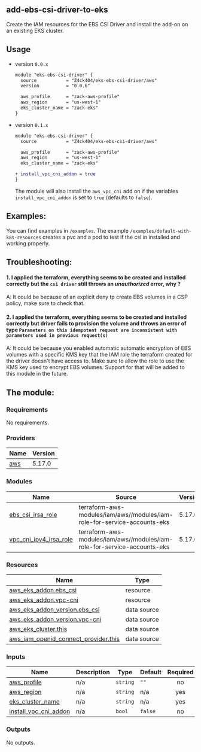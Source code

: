 ## add-ebs-csi-driver-to-eks

Create the IAM resources for the EBS CSI Driver and install the add-on on an existing EKS cluster.

## Usage

- version `0.0.x`
  ```diff
  module "eks-ebs-csi-driver" {
    source           = "Z4ck404/eks-ebs-csi-driver/aws"
    version          = "0.0.6"

    aws_profile      = "zack-aws-profile"
    aws_region       = "us-west-1"
    eks_cluster_name = "zack-eks"
  }
  ```

- version `0.1.x`
  ```diff
  module "eks-ebs-csi-driver" {
    source           = "Z4ck404/eks-ebs-csi-driver/aws"

    aws_profile      = "zack-aws-profile"
    aws_region       = "us-west-1"
    eks_cluster_name = "zack-eks"

  + install_vpc_cni_addon = true
  }
  ```
  The module will also install the `aws_vpc_cni` add on if the variables `install_vpc_cni_addon` is set to `true` (defaults to `false`).

## Examples:

You can find examples in `/examples`.
The example `/examples/default-with-k8s-resources` creates a pvc and a pod to test if the csi in installed and working properly.

## Troubleshooting:

#### 1. I applied the terraform, everything seems to be created and installed correctly but the `csi driver` still throws an *unauthorized* error, why ?

A: It could be because of an explicit deny tp create EBS volumes in a CSP policy, make sure to check that.

#### 2. I applied the terraform, everything seems to be created and installed correctly but driver fails to provision the volume and throws an error of type `Parameters on this idempotent request are inconsistent with parameters used in previous request(s)`

A: It could be because you enabled automatic automatic encryption of EBS volumes with a specific KMS key that the IAM role the terraform created for the driver doesn't have access to. Make sure to allow the role to use the KMS key used to encrypt EBS volumes. Support for that will be added to this module in the future.


## The module:
<!-- BEGIN_TF_DOCS -->
### Requirements

No requirements.

### Providers

| Name | Version |
|------|---------|
| <a name="provider_aws"></a> [aws](#provider\_aws) | 5.17.0 |

### Modules

| Name | Source | Version |
|------|--------|---------|
| <a name="module_ebs_csi_irsa_role"></a> [ebs\_csi\_irsa\_role](#module\_ebs\_csi\_irsa\_role) | terraform-aws-modules/iam/aws//modules/iam-role-for-service-accounts-eks | 5.17.0 |
| <a name="module_vpc_cni_ipv4_irsa_role"></a> [vpc\_cni\_ipv4\_irsa\_role](#module\_vpc\_cni\_ipv4\_irsa\_role) | terraform-aws-modules/iam/aws//modules/iam-role-for-service-accounts-eks | 5.17.0 |

### Resources

| Name | Type |
|------|------|
| [aws_eks_addon.ebs_csi](https://registry.terraform.io/providers/hashicorp/aws/latest/docs/resources/eks_addon) | resource |
| [aws_eks_addon.vpc-cni](https://registry.terraform.io/providers/hashicorp/aws/latest/docs/resources/eks_addon) | resource |
| [aws_eks_addon_version.ebs_csi](https://registry.terraform.io/providers/hashicorp/aws/latest/docs/data-sources/eks_addon_version) | data source |
| [aws_eks_addon_version.vpc-cni](https://registry.terraform.io/providers/hashicorp/aws/latest/docs/data-sources/eks_addon_version) | data source |
| [aws_eks_cluster.this](https://registry.terraform.io/providers/hashicorp/aws/latest/docs/data-sources/eks_cluster) | data source |
| [aws_iam_openid_connect_provider.this](https://registry.terraform.io/providers/hashicorp/aws/latest/docs/data-sources/iam_openid_connect_provider) | data source |

### Inputs

| Name | Description | Type | Default | Required |
|------|-------------|------|---------|:--------:|
| <a name="input_aws_profile"></a> [aws\_profile](#input\_aws\_profile) | n/a | `string` | `""` | no |
| <a name="input_aws_region"></a> [aws\_region](#input\_aws\_region) | n/a | `string` | n/a | yes |
| <a name="input_eks_cluster_name"></a> [eks\_cluster\_name](#input\_eks\_cluster\_name) | n/a | `string` | n/a | yes |
| <a name="input_install_vpc_cni_addon"></a> [install\_vpc\_cni\_addon](#input\_install\_vpc\_cni\_addon) | n/a | `bool` | `false` | no |

### Outputs

No outputs.
<!-- END_TF_DOCS -->

